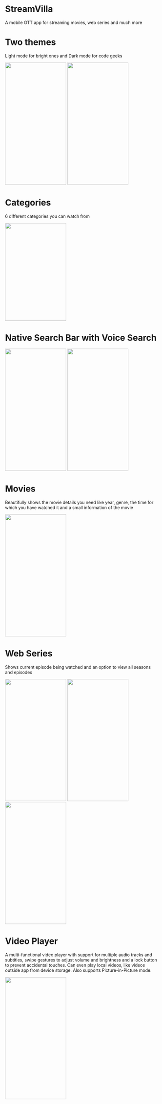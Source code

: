 # StreamVilla
 A mobile OTT app for streaming movies, web series and much more
 
 # Two themes
  Light mode for bright ones and Dark mode for code geeks
  <p float="left">
   <img src="https://github.com/DevanshSampat/StreamVilla-mobile/blob/main/Entertainment/app/Screenshots/Light.jpg?raw=true" width="200" height="400"/>
   <img src="https://github.com/DevanshSampat/StreamVilla-mobile/blob/main/Entertainment/app/Screenshots/Dark.jpg?raw=true" width="200" height="400"/>
  </p>
 
 # Categories
  6 different categories you can watch from
  <p float="left">
   <img src="https://github.com/DevanshSampat/StreamVilla-mobile/blob/main/Entertainment/app/Screenshots/Categories.jpg?raw=true" width="200" height="320"/>
  </p>
  
 # Native Search Bar with Voice Search
  <p float="left">
    <img src="https://github.com/DevanshSampat/StreamVilla-mobile/blob/main/Entertainment/app/Screenshots/Movie_Search.jpg?raw=true" width="200" height="400"/>
    <img src="https://github.com/DevanshSampat/StreamVilla-mobile/blob/main/Entertainment/app/Screenshots/Voice_Search.jpg?raw=true" width="200" height="400"/>
  </p>
  
 # Movies
  Beautifully shows the movie details you need like year, genre, the time for which you have watched it and a small information of the movie
  <p float="left">
   <img src="https://github.com/DevanshSampat/StreamVilla-mobile/blob/main/Entertainment/app/Screenshots/Movie.jpg?raw=true" width="200" height="400"/>
  </p>

 # Web Series
   Shows current episode being watched and an option to view all seasons and episodes
   <p float="left">
    <img src="https://github.com/DevanshSampat/StreamVilla-mobile/blob/main/Entertainment/app/Screenshots/Web_Series.jpg?raw=true" width="200" height="400"/>
    <img src="https://github.com/DevanshSampat/StreamVilla-mobile/blob/main/Entertainment/app/Screenshots/Web_Series_Seasons.jpg?raw=true" width="200" height="400"/>
    <img src="https://github.com/DevanshSampat/StreamVilla-mobile/blob/main/Entertainment/app/Screenshots/Web_Series_Episodes.jpg?raw=true" width="200" height="400"/>
  </p>
   
 # Video Player
  A multi-functional video player with support for multiple audio tracks and subtitles, swipe gestures to adjust volume and brightness and a lock button to prevent accidental touches.
  Can even play local videos, like videos outside app from device storage.
  Also supports Picture-in-Picture mode.
   <p float="left">
    <img src="https://github.com/DevanshSampat/StreamVilla-mobile/blob/main/Entertainment/app/Screenshots/Video_Player.jpg?raw=true" width="200" height="400"/>
   </p>
 
